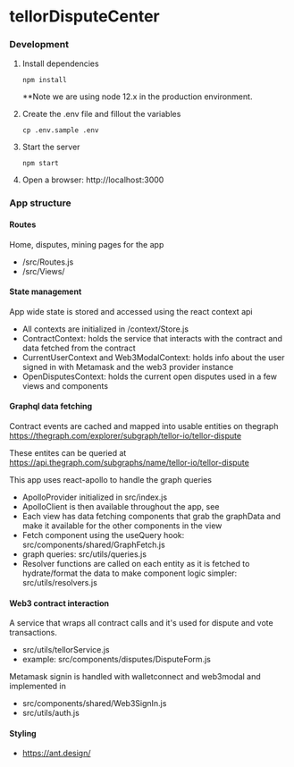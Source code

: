 # tellorDisputeCenter

### Development

1. Install dependencies

   `npm install`

   \*\*Note we are using node 12.x in the production environment.

2. Create the .env file and fillout the variables

   `cp .env.sample .env`

3. Start the server

   `npm start`

4. Open a browser: http://localhost:3000

### App structure

#### Routes

Home, disputes, mining pages for the app

- /src/Routes.js
- /src/Views/

#### State management

App wide state is stored and accessed using the react context api

- All contexts are initialized in /context/Store.js
- ContractContext: holds the service that interacts with the contract and data fetched from the contract
- CurrentUserContext and Web3ModalContext: holds info about the user signed in with Metamask and the web3 provider instance
- OpenDisputesContext: holds the current open disputes used in a few views and components

#### Graphql data fetching

Contract events are cached and mapped into usable entities on thegraph
https://thegraph.com/explorer/subgraph/tellor-io/tellor-dispute

These entites can be queried at
https://api.thegraph.com/subgraphs/name/tellor-io/tellor-dispute

This app uses react-apollo to handle the graph queries

- ApolloProvider initialized in src/index.js
- ApolloClient is then available throughout the app, see
- Each view has data fetching components that grab the graphData and make it available for the other components in the view
- Fetch component using the useQuery hook: src/components/shared/GraphFetch.js
- graph queries: src/utils/queries.js
- Resolver functions are called on each entity as it is fetched to hydrate/format the data to make component logic simpler: src/utils/resolvers.js

#### Web3 contract interaction

A service that wraps all contract calls and it's used for dispute and vote transactions.

- src/utils/tellorService.js
- example: src/components/disputes/DisputeForm.js

Metamask signin is handled with walletconnect and web3modal and implemented in

- src/components/shared/Web3SignIn.js
- src/utils/auth.js

#### Styling

- https://ant.design/
